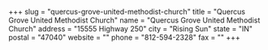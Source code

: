 +++
slug = "quercus-grove-united-methodist-church"
title = "Quercus Grove United Methodist Church"
name = "Quercus Grove United Methodist Church"
address = "15555 Highway 250"
city = "Rising Sun"
state = "IN"
postal = "47040"
website = ""
phone = "812-594-2328"
fax = ""
+++
